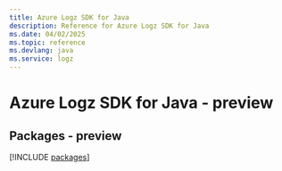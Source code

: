 ```yaml
---
title: Azure Logz SDK for Java
description: Reference for Azure Logz SDK for Java
ms.date: 04/02/2025
ms.topic: reference
ms.devlang: java
ms.service: logz
---
```

# Azure Logz SDK for Java - preview
## Packages - preview
[!INCLUDE [packages](logz-index.md)]